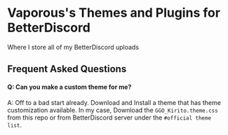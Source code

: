 # Vaporous's Themes and Plugins for BetterDiscord 
Where I store all of my BetterDiscord uploads


## Frequent Asked Questions 

#### Q: Can you make a custom theme for me?
A: Off to a bad start already. Download and Install a theme that has theme customization available. In my case, Download the `GGO_Kirito.theme.css` from this repo or from BetterDiscord server under the `#official theme list`.
